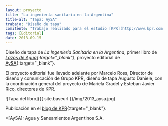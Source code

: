 ```yaml
---
layout: proyecto
title: "La ingeniería sanitaria en la Argentina"
title-alt: "Tapa: AySA"
trabajo: "Diseño de tapa"
comitente: "Trabajo realizado para el estudio [KPR](http://www.kpr.com.ar)."
tags: [Editorial]
date: 2013-09-15
---
```


Diseño de tapa de *La Ingeniería Sanitaria en la Argentina*, primer libro de *[Lazos de Agua](http://www.aysa.com.ar/index.php?id_seccion=708){:target="_blank"}*, proyecto editorial de [AySA](http://www.aysa.com.ar){:target="_blank"}.

El proyecto editorial fue llevado adelante por Marcelo Ross, Director de diseño y comunicación de Grupo KPR, diseño de tapa Augusto Daniele, con la coordinación general del proyecto de Mariela Gradel y Esteban Javier Rico, directores de KPR.

![Tapa del libro]({{ site.baseurl }}/img/2013_aysa.jpg)

Publicación en el [blog de KPR](http://www.kpr.com.ar/kpr-wp/#/el-libro-de-aysa-la-ingenieria-sanitaria-en-la-argentina){:target="_blank"}.

*[AySA]: Agua y Saneamientos Argentinos S.A.
